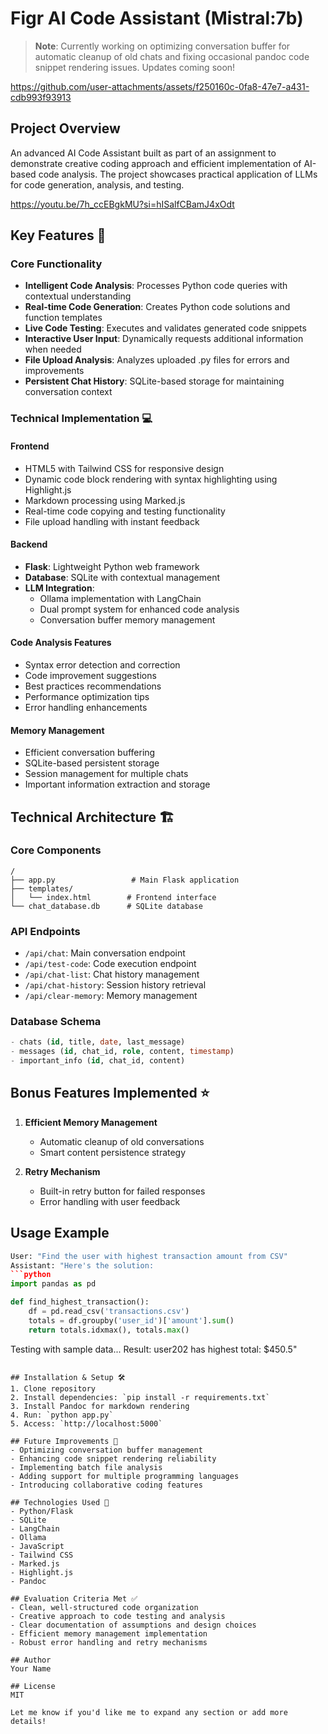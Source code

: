 # Figr AI Code Assistant (Mistral:7b)
> **Note**: Currently working on optimizing conversation buffer for automatic cleanup of old chats and fixing occasional pandoc code snippet rendering issues. Updates coming soon!





https://github.com/user-attachments/assets/f250160c-0fa8-47e7-a431-cdb993f93913



## Project Overview
An advanced AI Code Assistant built as part of an assignment to demonstrate creative coding approach and efficient implementation of AI-based code analysis. The project showcases practical application of LLMs for code generation, analysis, and testing.

https://youtu.be/7h_ccEBgkMU?si=hISalfCBamJ4xOdt

## Key Features 🌟

### Core Functionality
- **Intelligent Code Analysis**: Processes Python code queries with contextual understanding
- **Real-time Code Generation**: Creates Python code solutions and function templates
- **Live Code Testing**: Executes and validates generated code snippets
- **Interactive User Input**: Dynamically requests additional information when needed
- **File Upload Analysis**: Analyzes uploaded .py files for errors and improvements
- **Persistent Chat History**: SQLite-based storage for maintaining conversation context

### Technical Implementation 💻

#### Frontend
- HTML5 with Tailwind CSS for responsive design
- Dynamic code block rendering with syntax highlighting using Highlight.js
- Markdown processing using Marked.js
- Real-time code copying and testing functionality
- File upload handling with instant feedback

#### Backend
- **Flask**: Lightweight Python web framework
- **Database**: SQLite with contextual management
- **LLM Integration**: 
  - Ollama implementation with LangChain
  - Dual prompt system for enhanced code analysis
  - Conversation buffer memory management

#### Code Analysis Features
- Syntax error detection and correction
- Code improvement suggestions
- Best practices recommendations
- Performance optimization tips
- Error handling enhancements

#### Memory Management
- Efficient conversation buffering
- SQLite-based persistent storage
- Session management for multiple chats
- Important information extraction and storage

## Technical Architecture 🏗️

### Core Components
```
/
├── app.py                 # Main Flask application
├── templates/            
│   └── index.html        # Frontend interface
└── chat_database.db      # SQLite database
```

### API Endpoints
- `/api/chat`: Main conversation endpoint
- `/api/test-code`: Code execution endpoint
- `/api/chat-list`: Chat history management
- `/api/chat-history`: Session history retrieval
- `/api/clear-memory`: Memory management

### Database Schema
```sql
- chats (id, title, date, last_message)
- messages (id, chat_id, role, content, timestamp)
- important_info (id, chat_id, content)
```

## Bonus Features Implemented ⭐
1. **Efficient Memory Management**
   - Automatic cleanup of old conversations
   - Smart content persistence strategy
   
2. **Retry Mechanism**
   - Built-in retry button for failed responses
   - Error handling with user feedback

## Usage Example
```python
User: "Find the user with highest transaction amount from CSV"
Assistant: "Here's the solution:
```python
import pandas as pd

def find_highest_transaction():
    df = pd.read_csv('transactions.csv')
    totals = df.groupby('user_id')['amount'].sum()
    return totals.idxmax(), totals.max()
```
Testing with sample data...
Result: user202 has highest total: $450.5"
```

## Installation & Setup 🛠️
1. Clone repository
2. Install dependencies: `pip install -r requirements.txt`
3. Install Pandoc for markdown rendering
4. Run: `python app.py`
5. Access: `http://localhost:5000`

## Future Improvements 🔄
- Optimizing conversation buffer management
- Enhancing code snippet rendering reliability
- Implementing batch file analysis
- Adding support for multiple programming languages
- Introducing collaborative coding features

## Technologies Used 🔧
- Python/Flask
- SQLite
- LangChain
- Ollama
- JavaScript
- Tailwind CSS
- Marked.js
- Highlight.js
- Pandoc

## Evaluation Criteria Met ✅
- Clean, well-structured code organization
- Creative approach to code testing and analysis
- Clear documentation of assumptions and design choices
- Efficient memory management implementation
- Robust error handling and retry mechanisms

## Author
Your Name

## License
MIT

Let me know if you'd like me to expand any section or add more details!
